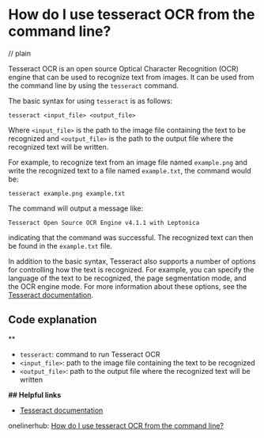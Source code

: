 # How do I use tesseract OCR from the command line?
// plain

Tesseract OCR is an open source Optical Character Recognition (OCR) engine that can be used to recognize text from images. It can be used from the command line by using the `tesseract` command.

The basic syntax for using `tesseract` is as follows:

```
tesseract <input_file> <output_file>
```

Where `<input_file>` is the path to the image file containing the text to be recognized and `<output_file>` is the path to the output file where the recognized text will be written.

For example, to recognize text from an image file named `example.png` and write the recognized text to a file named `example.txt`, the command would be:

```
tesseract example.png example.txt
```

The command will output a message like:

```
Tesseract Open Source OCR Engine v4.1.1 with Leptonica
```

indicating that the command was successful. The recognized text can then be found in the `example.txt` file.

In addition to the basic syntax, Tesseract also supports a number of options for controlling how the text is recognized. For example, you can specify the language of the text to be recognized, the page segmentation mode, and the OCR engine mode. For more information about these options, see the [Tesseract documentation](https://tesseract-ocr.github.io/tessdoc/Command-Line-Usage.html).

## Code explanation
**

- `tesseract`: command to run Tesseract OCR
- `<input_file>`: path to the image file containing the text to be recognized
- `<output_file>`: path to the output file where the recognized text will be written

**## Helpful links**

- [Tesseract documentation](https://tesseract-ocr.github.io/tessdoc/Command-Line-Usage.html)

onelinerhub: [How do I use tesseract OCR from the command line?](https://onelinerhub.com/tesseract-ocr/how-do-i-use-tesseract-ocr-from-the-command-line)